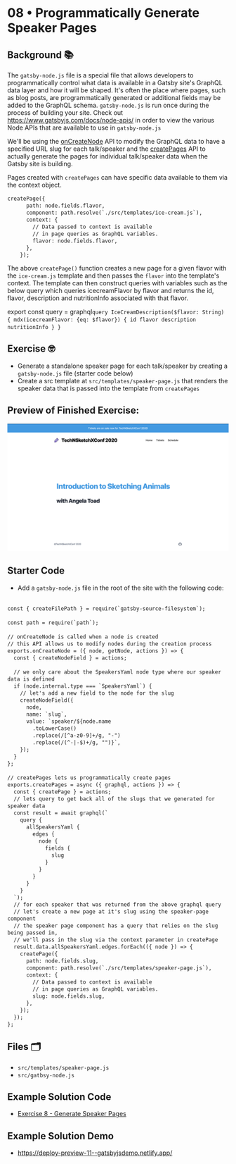 # 08 • Programmatically Generate Speaker Pages

## Background 📚

The `gatsby-node.js` file is a special file that allows developers to programmatically control what data is available in a Gatsby site's GraphQL data layer and how it will be shaped. 
It's often the place where pages, such as blog posts, are programmatically generated or additional fields may be added to the GraphQL schema. `gatsby-node.js` is run once during the process of building your site. Check out https://www.gatsbyjs.com/docs/node-apis/ in order to view the various Node APIs that are available to use in `gatsby-node.js`

We'll be using the [onCreateNode](https://www.gatsbyjs.com/docs/node-apis/#onCreateNode) API to modify the GraphQL data to have a specified URL slug for each talk/speaker and the [createPages](https://www.gatsbyjs.com/docs/node-apis/#createPages) API to actually generate the pages for individual talk/speaker data when the Gatsby site is building. 


Pages created with `createPages` can have specific data available to them via the context object. 
```
createPage({
      path: node.fields.flavor,
      component: path.resolve(`./src/templates/ice-cream.js`),
      context: {
        // Data passed to context is available
        // in page queries as GraphQL variables.
        flavor: node.fields.flavor,
      },
    });
  ```
  
  The above `createPage()` function creates a new page for a given flavor with the `ice-cream.js` template and then passes the `flavor` into the template's context. The template can then construct queries with variables such as the below query which queries icecreamFlavor by flavor and returns the id, flavor, description and nutritionInfo associated with that flavor. 
  
export const query = graphql`
  query IceCreamDescription($flavor: String) {
    mdx(icecreamFlavor: {eq: $flavor}) {
      id
      flavor
      description
      nutritionInfo
    }
  }
`


## Exercise 🤓

- Generate a standalone speaker page for each talk/speaker by creating a `gatsby-node.js` file (starter code below)
- Create a src template at `src/templates/speaker-page.js` that renders the speaker data that is passed into the template from `createPages`

## Preview of Finished Exercise:

![screenshot of final speaker page](./images/exercise-8-add-speaker-page.png)

## Starter Code

- Add a `gatsby-node.js` file in the root of the site with the following code:
```

const { createFilePath } = require(`gatsby-source-filesystem`);

const path = require(`path`);

// onCreateNode is called when a node is created
// this API allows us to modify nodes during the creation process
exports.onCreateNode = ({ node, getNode, actions }) => {
  const { createNodeField } = actions;

  // we only care about the SpeakersYaml node type where our speaker data is defined
  if (node.internal.type === `SpeakersYaml`) {
    // let's add a new field to the node for the slug
    createNodeField({
      node,
      name: `slug`,
      value: `speaker/${node.name
        .toLowerCase()
        .replace(/[^a-z0-9]+/g, "-")
        .replace(/(^-|-$)+/g, "")}`,
    });
  }
};

// createPages lets us programmatically create pages
exports.createPages = async ({ graphql, actions }) => {
  const { createPage } = actions;
  // lets query to get back all of the slugs that we generated for speaker data
  const result = await graphql(`
    query {
      allSpeakersYaml {
        edges {
          node {
            fields {
              slug
            }
          }
        }
      }
    }
  `);
  // for each speaker that was returned from the above graphql query
  // let's create a new page at it's slug using the speaker-page component
  // the speaker page component has a query that relies on the slug being passed in,
  // we'll pass in the slug via the context parameter in createPage
  result.data.allSpeakersYaml.edges.forEach(({ node }) => {
    createPage({
      path: node.fields.slug,
      component: path.resolve(`./src/templates/speaker-page.js`),
      context: {
        // Data passed to context is available
        // in page queries as GraphQL variables.
        slug: node.fields.slug,
      },
    });
  });
};
```
## Files 🗂

- `src/templates/speaker-page.js`
- `src/gatbsy-node.js`


## Example Solution Code
- [Exercise 8 - Generate Speaker Pages](https://github.com/M0nica/gatsby-workshop/pull/11/files)

## Example Solution Demo
- https://deploy-preview-11--gatsbyjsdemo.netlify.app/

